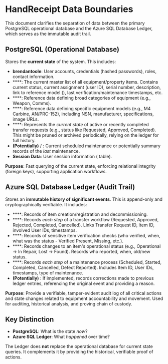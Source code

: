 # HandReceipt Data Boundaries

This document clarifies the separation of data between the primary PostgreSQL operational database and the Azure SQL Database Ledger, which serves as the immutable audit trail.

## PostgreSQL (Operational Database)

Stores the **current state** of the system. This includes:

*   **brendantoole**: User accounts, credentials (hashed passwords), roles, contact information.
*   ****: The current master list of all equipment/property items. Contains current status, current assignment (user ID), serial number, description, link to reference model (), last verification/maintenance timestamps, etc.
*   ****: Reference data defining broad categories of equipment (e.g., Weapon, Comms).
*   ****: Reference data defining specific equipment models (e.g., M4 Carbine, AN/PRC-152), including NSN, manufacturer, specifications, image URLs.
*   ****: Represents the *current state* of active or recently completed transfer requests (e.g., status like Requested, Approved, Completed). This might be pruned or archived periodically, relying on the ledger for full history.
*   **(Potentially)**  / : Current scheduled maintenance or potentially summary records of the *last* maintenance.
*   **Session Data**: User session information ( table).

**Purpose**: Fast querying of the current state, enforcing relational integrity (foreign keys), supporting application workflows.

## Azure SQL Database Ledger (Audit Trail)

Stores an **immutable history of significant events**. This is append-only and cryptographically verifiable. It includes:

*   ****: Records of item creation/registration and decommissioning.
*   ****: Records *each step* of a transfer workflow (Requested, Approved, Rejected, Completed, Cancelled). Links Transfer Request ID, Item ID, involved User IDs, timestamps.
*   ****: Records of sensitive item verification checks (who verified, when, what was the status - Verified Present, Missing, etc.).
*   ****: Records changes to an item's operational status (e.g., Operational -> In Repair, Lost -> Found). Records who reported, when, old/new status.
*   ****: Records *each step* of a maintenance process (Scheduled, Started, Completed, Cancelled, Defect Reported). Includes Item ID, User IDs, timestamps, type of maintenance.
*   **(Potentially)** : If implemented, records corrections made to previous ledger entries, referencing the original event and providing a reason.

**Purpose**: Provide a verifiable, tamper-evident audit log of all critical actions and state changes related to equipment accountability and movement. Used for auditing, historical analysis, and proving chain of custody.

## Key Distinction

*   **PostgreSQL**: What is the state *now*?
*   **Azure SQL Ledger**: What *happened* over time?

The Ledger does **not** replace the operational database for current state queries. It complements it by providing the historical, verifiable proof of actions.